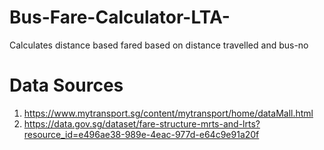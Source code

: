 # Bus-Fare-Calculator-LTA-
Calculates distance based fared based on distance travelled and bus-no

# Data Sources
1. https://www.mytransport.sg/content/mytransport/home/dataMall.html
2. https://data.gov.sg/dataset/fare-structure-mrts-and-lrts?resource_id=e496ae38-989e-4eac-977d-e64c9e91a20f

 
 

